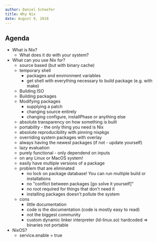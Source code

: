 ```yaml
---
author: Daniel Schaefer
title: Why Nix
date: August 9, 2018
---
```


## Agenda

- What is Nix?
  - What does it do with your system?
- What can you use Nix for?
  - source based (but with binary cache)
  - temporary shell
    - packages and environment variables
    - get shell with everything necessary to build package (e.g. with make)
  - Building ISO
  - Building packages
  - Modifying packages
    - supplying a patch
    - changing source entirely
    - changing configure, installPhase or anything else
  - absolute transparency on how something is built
  - portability -  the only thing you need is Nix
  - absolute reproducibility with pinning nixpkgs
  - overriding system packages with overlay
  - always having the newest packages (if not - update yourself)
  - lazy evaluation
  - purely functional - only dependend on inputs
  - on any Linux or MacOS system!
  - easily have multiple versions of a package
  - problem that are eliminated
    - no lock on package database! You can run multiple build or installations
    - no "conflict between packages [go solve it yourself]"
    - no root required for things that don't need it
    - installing packages doesn't pollute the system
  - cons
    - little documentation
    - code is the documentation (code is mostly easy to read)
    - not the biggest community
    - custom dynamic linker interpreter (ld-linux.so) hardcoded => binaries not portable
- NixOS?
  - service.enable = true
